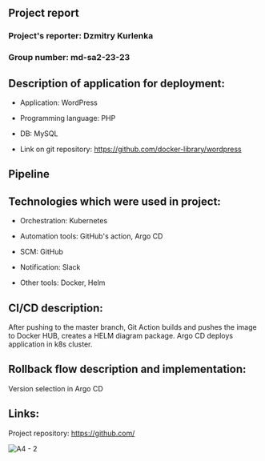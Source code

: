## Project report

### Project's reporter: Dzmitry Kurlenka

### Group number: md-sa2-23-23

## Description of application for deployment:

- Application: WordPress

- Programming language: PHP

- DB: MySQL 

- Link on git repository: https://github.com/docker-library/wordpress

## Pipeline

## Technologies which were used in project:

- Orchestration: 
Kubernetes

- Automation tools:
GitHub's action, Argo CD 

- SCM:
GitHub

- Notification:
Slack

- Other tools:
 Docker, Helm

## CI/CD description:
After pushing to the master branch, Git Action builds and pushes the image to Docker HUB, creates a HELM diagram package. Argo CD deploys application in k8s cluster.

## Rollback flow description and implementation:

Version selection in Argo CD


## Links:

Project repository: https://github.com/

![A4 - 2](https://user-images)
